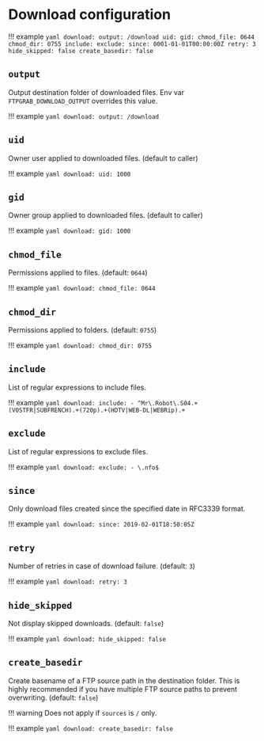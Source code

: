 # Download configuration

!!! example
    ```yaml
    download:
      output: /download
      uid:
      gid:
      chmod_file: 0644
      chmod_dir: 0755
      include:
      exclude:
      since: 0001-01-01T00:00:00Z
      retry: 3
      hide_skipped: false
      create_basedir: false
    ```

## `output`

Output destination folder of downloaded files. Env var `FTPGRAB_DOWNLOAD_OUTPUT` overrides this value.

!!! example
    ```yaml
    download:
      output: /download
    ```

## `uid`

Owner user applied to downloaded files. (default to caller)

!!! example
    ```yaml
    download:
      uid: 1000
    ```

## `gid`

Owner group applied to downloaded files. (default to caller)

!!! example
    ```yaml
    download:
      gid: 1000
    ```

## `chmod_file`

Permissions applied to files. (default: `0644`)

!!! example
    ```yaml
    download:
      chmod_file: 0644
    ```

## `chmod_dir`

Permissions applied to folders. (default: `0755`)

!!! example
    ```yaml
    download:
      chmod_dir: 0755
    ```

## `include`

List of regular expressions to include files.

!!! example
    ```yaml
    download:
      include:
        - ^Mr\.Robot\.S04.+(VOSTFR|SUBFRENCH).+(720p).+(HDTV|WEB-DL|WEBRip).+
    ```

## `exclude`

List of regular expressions to exclude files.

!!! example
    ```yaml
    download:
      exclude:
        - \.nfo$
    ```

## `since`

Only download files created since the specified date in RFC3339 format.

!!! example
    ```yaml
    download:
      since: 2019-02-01T18:50:05Z
    ```

## `retry`

Number of retries in case of download failure. (default: `3`)

!!! example
    ```yaml
    download:
      retry: 3
    ```

## `hide_skipped`

Not display skipped downloads. (default: `false`)

!!! example
    ```yaml
    download:
      hide_skipped: false
    ```

## `create_basedir`

Create basename of a FTP source path in the destination folder. This is highly recommended if you have multiple FTP
source paths to prevent overwriting. (default: `false`)

!!! warning
    Does not apply if `sources` is `/` only.

!!! example
    ```yaml
    download:
      create_basedir: false
    ```
